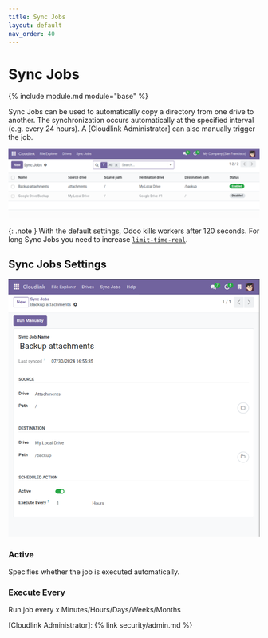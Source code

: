 ```yaml
---
title: Sync Jobs
layout: default
nav_order: 40
---
```


# Sync Jobs

{% include module.md module="base" %}

Sync Jobs can be used to automatically copy a directory from one drive to another. The synchronization occurs automatically at the specified interval (e.g. every 24 hours). A [Cloudlink Administrator] can also manually trigger the job. 

![Sync Job List](assets/sync_jobs.png)

{: .note }
With the default settings, Odoo kills workers after 120 seconds. 
For long Sync Jobs you need to increase [`limit-time-real`](https://www.odoo.com/documentation/{{site.content.version}}/developer/reference/cli.html#cmdoption-odoo-bin-limit-time-real).

## Sync Jobs Settings

![Sync Job Settings](assets/sync_job_settings.png)

### Active

Specifies whether the job is executed automatically.

### Execute Every

Run job every x Minutes/Hours/Days/Weeks/Months

[Cloudlink Administrator]: {% link security/admin.md %}
